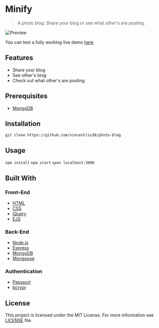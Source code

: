 # Minify
>A photo blog. Share your blog or see what other's are posting.

![Preview](http://www.vincent.engineer/assets/images/minblog.gif/)

You can test a fully working live demo [here](https://minify-blog.herokuapp.com/users)

## Features
- Share your blog
- See other's blog
- Check out what other's are posting

## Prerequisites
- [MongoDB](https://docs.mongodb.com/manual/installation/)

## Installation
```git clone https://github.com/vincentliu38/photo-blog```

## Usage
```npm install```
```npm start```
```open localhost:3000```

## Built With
### Front-End
- [HTML](https://developer.mozilla.org/en-US/docs/Web/HTML)
- [CSS](https://developer.mozilla.org/en-US/docs/Web/CSS)
- [jQuery](https://jquery.com/)
- [EJS](http://ejs.co/)
### Back-End
- [Node.js](https://nodejs.org/en)
- [Express](https://expressjs.com)
- [MongoDB](https://www.mongodb.com)
- [Mongoose](http://mongoosejs.com)
### Authentication
- [Passport](http://passportjs.org/)
- [bcrypr](https://www.npmjs.com/package/bcrypt)

## License
This project is licensed under the MIT License. For more information see [LICENSE](https://github.com/vincentliu38/connect-4/blob/gh-pages/LICENSE) file.

